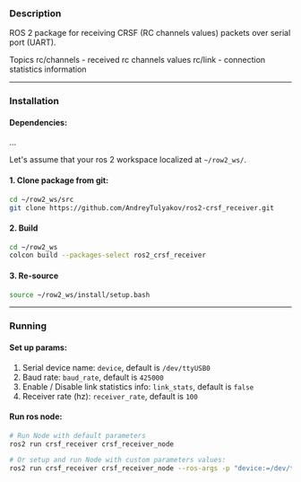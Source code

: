 ### Description


ROS 2 package for receiving CRSF (RC channels values) packets over serial port (UART).

Topics
    rc/channels - received rc channels values
    rc/link - connection statistics information

---

### Installation


#### Dependencies:

...


Let's assume that your ros 2 workspace localized at `~/row2_ws/`.


#### 1. Clone package from git:

```bash
cd ~/row2_ws/src
git clone https://github.com/AndreyTulyakov/ros2-crsf_receiver.git
```

#### 2. Build

```bash
cd ~/row2_ws
colcon build --packages-select ros2_crsf_receiver
```

#### 3. Re-source

```bash
source ~/row2_ws/install/setup.bash
```


---


### Running


#### Set up params:

1. Serial device name: `device`, default is `/dev/ttyUSB0`
2. Baud rate: `baud_rate`, default is `425000`
3. Enable / Disable link statistics info: `link_stats`, default is `false`
4. Receiver rate (hz): `receiver_rate`, default is `100`


#### Run ros node:

```bash
# Run Node with default parameters
ros2 run crsf_receiver crsf_receiver_node

# Or setup and run Node with custom parameters values:
ros2 run crsf_receiver crsf_receiver_node --ros-args -p "device:=/dev/ttyUSB1" -p baud_rate:=420000  -p link_stats:=true
```
